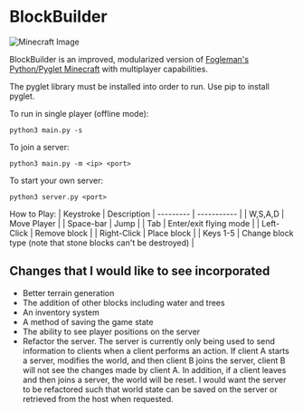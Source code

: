 # BlockBuilder

![Minecraft Image](https://i.imgur.com/JYylOMj.png)

BlockBuilder is an improved, modularized version of [Fogleman's Python/Pyglet Minecraft](https://github.com/fogleman/Minecraft) with multiplayer capabilities.

The pyglet library must be installed into order to run. Use pip to install pyglet.

To run in single player (offline mode):
```
python3 main.py -s
```
To join a server:
```
python3 main.py -m <ip> <port>
```

To start your own server:
```
python3 server.py <port>
```

How to Play:
| Keystroke | Description 
| --------- | ----------- |
| W,S,A,D | Move Player |
| Space-bar | Jump |
| Tab | Enter/exit flying mode |
| Left-Click | Remove block | 
| Right-Click | Place block |
| Keys 1-5 | Change block type (note that stone blocks can't be destroyed) |


## Changes that I would like to see incorporated
- Better terrain generation
- The addition of other blocks including water and trees
- An inventory system
- A method of saving the game state
- The ability to see player positions on the server
- Refactor the server. The server is currently only being used to send information to clients when a client performs an action. If client A starts a server, modifies the world, and then client B joins the server, client B will not see the changes made by client A. In addition, if a client leaves and then joins a server, the world will be reset. I would want the server to be refactored such that world state can be saved on the server or retrieved from the host when requested.
